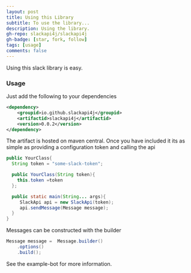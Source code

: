 ```yaml
---
layout: post
title: Using this Library
subtitle: To use the library...
description: Using the library.
gh-repo: slackapi4j/slackapi4j
gh-badge: [star, fork, follow]
tags: [usage]
comments: false
---
```


Using this slack library is easy.  
### Usage

Just add the following to your dependencies
```xml
<dependency>
    <groupid>io.github.slackapi4j</groupid>
    <artifactid>slackapi4j</artifactid>
    <version>0.0.2</version>
</dependency>
```
The artifact is hosted on maven central.
Once you have included it its as simple as providing a configuration token and calling the api

```java
public YourClass{
  String token = "some-slack-token";

  public YourClass(String token){
    this.token =token
  };

  public static main(String... args){
     SlackApi api = new SlackApi(token);
     api.sendMessage(Message message);
  }
}
```
Messages can be constructed with the builder
```java
Message message =  Message.builder()
    .options()
    .build();
```

See the example-bot for more information.


